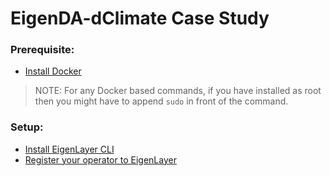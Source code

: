 # EigenDA-dClimate Case Study

### Prerequisite:
* [Install Docker](https://docs.docker.com/engine/install/)

> NOTE: For any Docker based commands, if you have installed as root then you might have to append `sudo` in front of the command.

### Setup:
* [Install EigenLayer CLI](https://github.com/Layr-Labs/eigenlayer-cli)
* [Register your operator to EigenLayer](https://github.com/Layr-Labs/eigenlayer-cli/blob/master/README.md)


